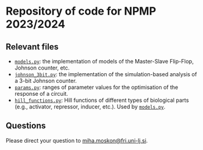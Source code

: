 # Repository of code for NPMP 2023/2024

## Relevant files
* [`models.py`](models.py): the implementation of models of the Master-Slave Flip-Flop, Johnson counter, etc.
* [`johnson_3bit.py`](johnson_3bit.py): the implementation of the simulation-based analysis of a 3-bit Johnson counter.
* [`params.py`](params.py): ranges of parameter values for the optimisation of the response of a circuit.
* [`hill_functions.py`](hill_functions.py): Hill functions of different types of biological parts (e.g., activator, repressor, inducer, etc.). Used by [`models.py`](models.py).

## Questions
Please direct your question to miha.moskon@fri.uni-lj.si.
